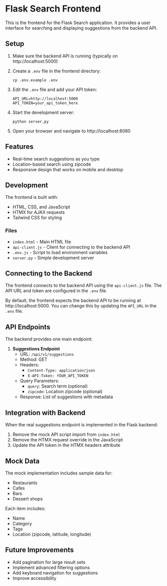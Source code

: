 # Flask Search Frontend

This is the frontend for the Flask Search application. It provides a user interface for searching and displaying suggestions from the backend API.

## Setup

1. Make sure the backend API is running (typically on http://localhost:5000)

2. Create a `.env` file in the frontend directory:
   ```
   cp .env.example .env
   ```

3. Edit the `.env` file and add your API token:
   ```
   API_URL=http://localhost:5000
   API_TOKEN=your_api_token_here
   ```

4. Start the development server:
   ```
   python server.py
   ```

5. Open your browser and navigate to http://localhost:8080

## Features

- Real-time search suggestions as you type
- Location-based search using zipcode
- Responsive design that works on mobile and desktop

## Development

The frontend is built with:
- HTML, CSS, and JavaScript
- HTMX for AJAX requests
- Tailwind CSS for styling

### Files

- `index.html` - Main HTML file
- `api-client.js` - Client for connecting to the backend API
- `.env.js` - Script to load environment variables
- `server.py` - Simple development server

## Connecting to the Backend

The frontend connects to the backend API using the `api-client.js` file. The API URL and token are configured in the `.env` file.

By default, the frontend expects the backend API to be running at http://localhost:5000. You can change this by updating the `API_URL` in the `.env` file.

## API Endpoints

The backend provides one main endpoint:

1. **Suggestions Endpoint**
   - URL: `/api/v1/suggestions`
   - Method: GET
   - Headers: 
     - `Content-Type: application/json`
     - `X-API-Token: YOUR_API_TOKEN`
   - Query Parameters:
     - `query`: Search term (optional)
     - `zipcode`: Location zipcode (optional)
   - Response: List of suggestions with metadata

## Integration with Backend

When the real suggestions endpoint is implemented in the Flask backend:

1. Remove the mock API script import from `index.html`
2. Remove the HTMX request override in the JavaScript
3. Update the API token in the HTMX headers attribute

## Mock Data

The mock implementation includes sample data for:
- Restaurants
- Cafes
- Bars
- Dessert shops

Each item includes:
- Name
- Category
- Tags
- Location (zipcode, latitude, longitude)

## Future Improvements

- Add pagination for large result sets
- Implement advanced filtering options
- Add keyboard navigation for suggestions
- Improve accessibility 